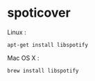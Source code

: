 spoticover
==========

Linux :

    apt-get install libspotify

Mac OS X :

    brew install libspotify
